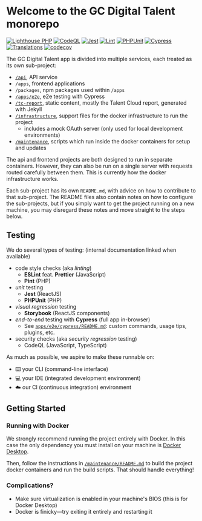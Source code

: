 # Welcome to the GC Digital Talent monorepo

[![Lighthouse PHP](https://github.com/GCTC-NTGC/gc-digital-talent/actions/workflows/lighthouse-php.yml/badge.svg)](https://github.com/GCTC-NTGC/gc-digital-talent/actions/workflows/lighthouse-php.yml) [![CodeQL](https://github.com/GCTC-NTGC/gc-digital-talent/actions/workflows/codeql-analysis.yml/badge.svg)](https://github.com/GCTC-NTGC/gc-digital-talent/actions/workflows/codeql-analysis.yml) [![Jest](https://github.com/GCTC-NTGC/gc-digital-talent/actions/workflows/jest.yml/badge.svg)](https://github.com/GCTC-NTGC/gc-digital-talent/actions/workflows/jest.yml) [![Lint](https://github.com/GCTC-NTGC/gc-digital-talent/actions/workflows/lint.yml/badge.svg)](https://github.com/GCTC-NTGC/gc-digital-talent/actions/workflows/lint.yml) [![PHPUnit](https://github.com/GCTC-NTGC/gc-digital-talent/actions/workflows/phpunit.yml/badge.svg)](https://github.com/GCTC-NTGC/gc-digital-talent/actions/workflows/phpunit.yml) [![Cypress](https://github.com/GCTC-NTGC/gc-digital-talent/actions/workflows/cypress.yml/badge.svg)](https://github.com/GCTC-NTGC/gc-digital-talent/actions/workflows/cypress.yml) [![Translations](https://github.com/GCTC-NTGC/gc-digital-talent/actions/workflows/translations.yml/badge.svg?branch=main)](https://github.com/GCTC-NTGC/gc-digital-talent/actions/workflows/translations.yml) [![codecov](https://codecov.io/github/GCTC-NTGC/gc-digital-talent/graph/badge.svg?token=GL1BG06350)](https://codecov.io/github/GCTC-NTGC/gc-digital-talent)

The GC Digital Talent app is divided into multiple services, each treated as its own sub-project:

- [`/api`](/api/README.md), API service
- `/apps`, frontend applications
- `/packages`, npm packages used within `/apps`
- [`/apps/e2e`](/apps/e2e/cypress/README.md), e2e testing with Cypress
- [`/tc-report`](/tc-report/README.md), static content, mostly the Talent Cloud report, generated with Jekyll
- [`/infrastructure`](/infrastructure/README.md), support files for the docker infrastructure to run the project
  - includes a mock OAuth server (only used for local development environments)
- [`/maintenance`](/maintenance/README.md), scripts which run inside the docker containers for setup and updates

The api and frontend projects are both designed to run in separate containers. However, they can also be run on a single server with requests routed carefully between them. This is currently how the docker infrastructure works.

Each sub-project has its own `README.md`, with advice on how to contribute to that sub-project. The README files also contain notes on how to configure the sub-projects, but if you simply want to get the project running on a new machine, you may disregard these notes and move straight to the steps below.

## Testing

We do several types of testing: (internal documentation linked when available)

- code style checks (aka _linting_)
  - **ESLint** feat. **Prettier** (JavaScript)
  - **Pint** (PHP)
- _unit_ testing
  - **Jest** (ReactJS)
  - **PHPUnit** (PHP)
- _visual regression_ testing
  - **Storybook** (ReactJS components)
- _end-to-end_ testing with **Cypress** (full app in-browser)
  - See [`apps/e2e/cypress/README.md`](/apps/e2e/cypress/README.md): custom commands, usage tips, plugins, etc.
- security checks (aka _security regression_ testing)
  - CodeQL (JavaScript, TypeScript)

As much as possible, we aspire to make these runnable on:

- :keyboard: your CLI (command-line interface)
- :computer: your IDE (integrated development environment)
- :cloud: our CI (continuous integration) environment

## Getting Started

### Running with Docker

We strongly recommend running the project entirely with Docker. In this case the only dependency you must install on your machine is [Docker Desktop](https://www.docker.com/products/docker-desktop).

Then, follow the instructions in [`/maintenance/README.md`](/maintenance/README.md) to build the project docker containers and run the build scripts. That should handle everything!

### Complications?

- Make sure virtualization is enabled in your machine's BIOS (this is for Docker Desktop)
- Docker is finicky—try exiting it entirely and restarting it
